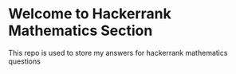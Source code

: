 # Welcome to Hackerrank Mathematics Section 

This repo is used to store my answers for hackerrank mathematics questions
